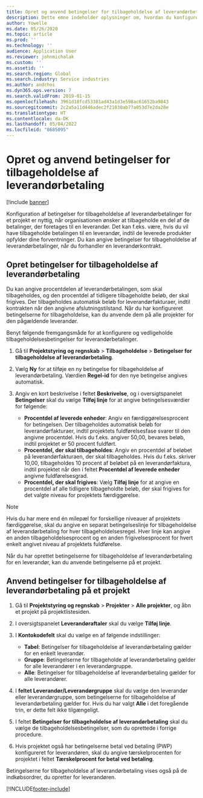 ```yaml
---
title: Opret og anvend betingelser for tilbageholdelse af leverandørbetaling
description: Dette emne indeholder oplysninger om, hvordan du konfigurerer og vedligeholder tilbageholdelsesbetingelser for leverandørbetalinger.
author: Yowelle
ms.date: 05/26/2020
ms.topic: article
ms.prod: ''
ms.technology: ''
audience: Application User
ms.reviewer: johnmichalak
ms.custom: ''
ms.assetid: ''
ms.search.region: Global
ms.search.industry: Service industries
ms.author: andchoi
ms.dyn365.ops.version: 7
ms.search.validFrom: 2019-01-15
ms.openlocfilehash: 3961d18fcd53381ad43a1d3e598ac61652ba9843
ms.sourcegitcommit: 2c2a5a11d446adec2f21030ab77a053d7e2da28e
ms.translationtype: HT
ms.contentlocale: da-DK
ms.lasthandoff: 05/04/2022
ms.locfileid: "8685095"
---
```

# <a name="create-and-apply-vendor-payment-retention-terms"></a>Opret og anvend betingelser for tilbageholdelse af leverandørbetaling

[!include [banner](../includes/banner.md)] 

Konfiguration af betingelser for tilbageholdelse af leverandørbetalinger for et projekt er nyttig, når organisationen ønsker at tilbageholde en del af de betalinger, der foretages til en leverandør. Det kan f.eks. være, hvis du vil have tilbageholde betalingen til en leverandør, indtil de leverede produkter opfylder dine forventninger. Du kan angive betingelser for tilbageholdelse af leverandørbetalinger, når du forhandler en leverandørkontrakt.

## <a name="create-vendor-payment-retention-terms"></a>Opret betingelser for tilbageholdelse af leverandørbetaling

Du kan angive procentdelen af leverandørbetalingen, som skal tilbageholdes, og den procentdel af tidligere tilbageholdte beløb, der skal frigives. Der tilbageholdes automatisk beløb for leverandørfakturaer, indtil kontrakten når den angivne afslutningstilstand. Når du har konfigureret betingelserne for tilbageholdelse, kan du anvende dem på alle projekter for den pågældende leverandør.

Benyt følgende fremgangsmåde for at konfigurere og vedligeholde tilbageholdelsesbetingelser for leverandørbetalinger. 

1. Gå til **Projektstyring og regnskab** > **Tilbageholdelse** > **Betingelser for tilbageholdelse af leverandørbetaling**.
2. Vælg **Ny** for at tilføje en ny betingelse for tilbageholdelse af leverandørbetaling. Værdien **Regel-id** for den nye betingelse angives automatisk. 
3. Angiv en kort beskrivelse i feltet **Beskrivelse**, og i oversigtspanelet **Betingelser** skal du vælge **Tilføj linje** for at angive betingelsesværdier for følgende:

   - **Procentdel af leverede enheder**: Angiv en færdiggørelsesprocent for betingelsen. Der tilbageholdes automatisk beløb for leverandørfakturaer, indtil projektets fuldførelsesfase svarer til den angivne procentdel. Hvis du f.eks. angiver 50,00, bevares beløb, indtil projektet er 50 procent fuldført.
   - **Procentdel, der skal tilbageholdes**: Angiv en procentdel af beløbet på leverandørfakturaen, der skal tilbageholdes. Hvis du f.eks. skriver 10,00, tilbageholdes 10 procent af beløbet på en leverandørfaktura, indtil projektet når den i feltet **Procentdel af leverede enheder** angivne fuldførelsesgrad.
   - **Procentdel, der skal frigives**: Vælg **Tilføj linje** for at angive en procentdel af alle tidligere tilbageholdte beløb, der skal frigives for det valgte niveau for projektets færdiggørelse.

> [!NOTE]
> Hvis du har mere end én milepæl for forskellige niveauer af projektets færdiggørelse, skal du angive en separat betingelseslinje for tilbageholdelse af leverandørbetaling for hver tilbageholdelsesregel. Hver linje kan angive en anden tilbageholdelsesprocent og en anden frigivelsesprocent for hvert enkelt angivet niveau af projektets fuldførelse.

Når du har oprettet betingelserne for tilbageholdelse af leverandørbetaling for en leverandør, kan du anvende betingelserne på et projekt.

## <a name="apply-vendor-retention-terms-to-a-project"></a>Anvend betingelser for tilbageholdelse af leverandørbetaling på et projekt

1. Gå til **Projektstyring og regnskab** > **Projekter** > **Alle projekter**, og åbn et projekt på projektlistesiden.
2. I oversigtspanelet **Leverandøraftaler** skal du vælge **Tilføj linje**.
3. I **Kontokodefelt** skal du vælge en af følgende indstillinger: 

   - **Tabel**: Betingelser for tilbageholdelse af leverandørbetaling gælder for en enkelt leverandør.
   - **Gruppe**: Betingelserne for tilbageholde af leverandørbetaling gælder for alle leverandører i en leverandørgruppe.
   - **Alle**: Betingelser for tilbageholdelse af leverandørbetaling gælder for alle leverandører.

4. I **feltet Leverandør/Leverandørgruppe** skal du vælge den leverandør eller leverandørgruppe, som betingelserne for tilbageholdelse af leverandørbetaling gælder for. Hvis du har valgt **Alle** i det foregående trin, er dette felt ikke tilgængeligt.
5. I feltet **Betingelser for tilbageholdelse af leverandørbetaling** skal du vælge de tilbageholdelsesbetingelser, som du oprettede i forrige procedure.
6. Hvis projektet også har betingelserne betal ved betaling (PWP) konfigureret for leverandøren, skal du angive tærskelprocenten for projektet i feltet **Tærskelprocent for betal ved betaling**.

Betingelserne for tilbageholdelse af leverandørbetaling vises også på de indkøbsordrer, du opretter for leverandøren.


[!INCLUDE[footer-include](../includes/footer-banner.md)]